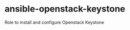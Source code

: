 ansible-openstack-keystone
==========================
Role to install and configure Openstack Keystone
